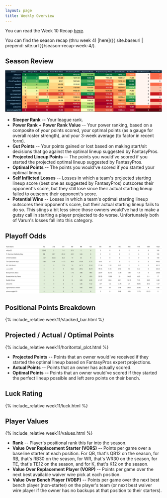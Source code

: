 ```yaml
---
layout: page
title: Weekly Overview
---
```


You can read the Week 10 Recap [here](https://houserealest.substack.com/p/week-10-recap?justPublished=true). 

You can find the season recap (thru week 4) [here]({{ site.baseurl | prepend: site.url }}/season-recap-week-4/).

## Season Review
![Week Overview](/week11/week11.png)
* **Sleeper Rank** -- Your league rank.
* **Power Rank + Power Rank Value** -- Your power ranking, based on a composite of your points scored, your optimal points (as a gauge for overall roster strength), and your 3-week average (to factor in recent form). 
* **Gut Points** -- Your points gained or lost based on making start/sit decisions that go against the optimal lineup suggested by FantasyPros. 
* **Projected Lineup Points** -- The points you would've scored if you started the projected optimal lineup suggested by FantasyPros.
* **Optimal Points** -- The points you would've scored if you started your optimal lineup.
* **Self Inflicted Losses** -- Losses in which a team's projected starting lineup score (best one as suggested by FantasyPros) outscores their opponent's score, but they still lose since their actual starting lineup failed to outscore their opponent's score.
* **Potential Wins** -- Losses in which a team's optimal starting lineup outscores their opponent's score, but their actual starting lineup fails to do so. This stings a bit less since those owners would've had to make a gutsy call in starting a player projected to do worse. Unfortunately both of Varun's losses fall into this category. 

## Playoff Odds
![Playoff Odds](/week11/week11odds.png)

## Positional Points Breakdown
{% include_relative week11/stacked_bar.html %}

## Projected / Actual / Optimal Points
{% include_relative week11/horitontal_plot.html %}
* **Projected Points** -- Points that an owner would've received if they started the optimal lineup based on FantasyPros expert projections. 
* **Actual Points** -- Points that an owner has actually scored. 
* **Optimal Points** -- Points that an owner would've scored if they started the perfect lineup possible and left zero points on their bench. 

## Luck Rating
{% include_relative week11/luck.html %}

## Player Values
{% include_relative week11/values.html %}
* **Rank** -- Player's positional rank this far into the season.
* **Value Over Replacement Starter (VORS)** -- Points per game over a baseline starter at each position. For QB, that's QB12 on the season, for RB, that's RB30 on the season, for WR, that's WR30 on the season, for TE, that's TE12 on the season, and for K, that's K12 on the season.
* **Value Over Replacement Player (VORP)** -- Points per game over the next best available waiver wire pick at each position. 
* **Value Over Bench Player (VOBP)** -- Points per game over the next best bench player (non-starter) on the player's team (or next best waiver wire player if the owner has no backups at that position to their starters). 
